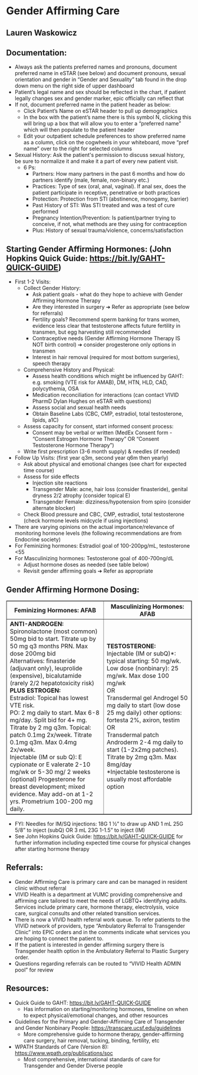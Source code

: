# Gender Affirming Care 

Lauren Waskowicz
--- 

## Documentation: 
- Always ask the patients preferred names and pronouns, document preferred name in eSTAR (see below) and document pronouns, sexual orientation and gender in “Gender and Sexuality” tab found in the drop down menu on the right side of upper dashboard
- Patient’s legal name and sex should be reflected in the chart, if patient legally changes sex and gender marker, epic officially can reflect that
- If not, document preferred name in the patient header as below:
    - Click Patient’s Name on eSTAR header to pull up demographics
    - In the box with the patient’s name there is this symbol N, clicking this will bring up a box that will allow you to enter a “preferred name” which will then populate to the patient header
    - Edit your outpatient schedule preferences to show preferred name as a column, click on the cogwheels in your whiteboard, move “pref name” over to the right for selected columns
- Sexual History: Ask the patient's permission to discuss sexual history, be sure to normalize it and make it a part of every new patient visit.
    - 6 Ps:
        - Partners: How many partners in the past 6 months and how do partners identify (male, female, non-binary etc.)
        - Practices: Type of sex (oral, anal, vaginal). If anal sex, does the patient participate in receptive, penetrative or both practices
        - Protection: Protection from STI (abstinence, monogamy, barrier)
        - Past History of STI: Was STI treated and was a test of cure performed
        - Pregnancy Intention/Prevention: Is patient/partner trying to conceive, if not, what methods are they using for contraception
        - Plus: History of sexual trauma/violence, concerns/satisfaction 

## Starting Gender Affirming Hormones: (John Hopkins Quick Guide: https://bit.ly/GAHT-QUICK-GUIDE) 
-	First 1-2 Visits:
    -	Collect Gender History:
        -	Ask patient goals - what do they hope to achieve with Gender Affirming Hormone Therapy
        -	Are they interested in surgery ➔ Refer as appropriate (see below for referrals)
        -	Fertility goals? Recommend sperm banking for trans women, evidence less clear that testosterone affects future fertility in transmen, but egg harvesting still recommended
        -	Contraceptive needs (Gender Affirming Hormone Therapy IS NOT birth control) ➔ consider progesterone only options in transmen
        -	Interest in hair removal (required for most bottom surgeries), speech therapy
    -	Comprehensive History and Physical:
        -	Assess health conditions which might be influenced by GAHT: e.g. smoking (VTE risk for AMAB), DM, HTN, HLD, CAD, polycythemia, OSA
        -	Medication reconciliation for interactions (can contact VIVID PharmD Dylan Hughes on eSTAR with questions)
        -	Assess social and sexual health needs
        -	Obtain Baseline Labs (CBC, CMP, estradiol, total testosterone, lipids, a1C)
    -	Assess capacity for consent, start informed consent process:
        -	Consent may be verbal or written (MedEx Consent form - “Consent Estrogen Hormone Therapy” OR “Consent Testosterone Hormone Therapy”)
    -	Write first prescription (3-6 month supply) & needles (if needed)
-	Follow Up Visits: (first year q3m, second year q6m then yearly)
    -	Ask about physical and emotional changes (see chart for expected time course)
    -	Assess for side effects
        - Injection site reactions
        - Transgender Male: acne, hair loss (consider finasteride), genital dryness 2/2 atrophy (consider topical E)
        - Transgender Female: dizziness/hypotension from spiro (consider alternate blocker)
    - Check Blood pressure and CBC, CMP, estradiol, total testosterone (check hormone levels midcycle if using injections) 
-	There are varying opinions on the actual importance/relevance of monitoring hormone levels (the following recommendations are from Endocrine society) 
-	For Feminizing hormones: Estradiol goal of 100-200pg/mL, testosterone <55 
-	For Masculinizing hormones: Testosterone goal of 400-700ng/dL
    -	Adjust hormone doses as needed (see table below)
    -	Revisit gender affirming goals ➔ Refer as appropriate 

## Gender Affirming Hormone Dosing: 

<table border="1">
  <tr>
    <th>Feminizing Hormones: AFAB</th>
    <th>Masculinizing Hormones: AFAB</th>
  </tr>
  <tr>
    <td>
      <strong>ANTI-ANDROGEN:</strong><br/>
      Spironolactone (most common) 50mg bid to start. Titrate up by 50 mg q3 months PRN. Max dose 200mg bid<br/>
      Alternatives: finasteride (adjuvant only), leuprolide (expensive), bicalutamide (rarely 2/2 hepatotoxicity risk)<br>
       <strong>PLUS ESTROGEN:</strong><br/>
      Estradiol: Topical has lowest VTE risk.<br/>
      PO: 2 mg daily to start. Max 6-8 mg/day. Split bid for 4+ mg. Titrate by 2 mg q3m. Topical: patch 0.1mg 2x/week. Titrate 0.1mg q3m. Max 0.4mg 2x/week.<br/>
      Injectable (IM or sub Q): E cypionate or E valerate 2-10 mg/wk or 5-30 mg/ 2 weeks<br/>
      (optional) Progesterone for breast development; mixed evidence. May add-on at 1-2 yrs. Prometrium 100-200 mg daily.
    </td>
    <td>
      <strong>TESTOSTERONE:</strong><br/>
      Injectable (IM or subQ)*: typical starting: 50 mg/wk. Low dose (nonbinary): 25 mg/wk. Max dose 100 mg/wk<br/>
      OR<br/>
      Transdermal gel Androgel 50 mg daily to start (low dose 25 mg daily) other options: fortesta 2%, axiron, testim<br/>
      OR<br/>
      Transdermal patch Androderm 2-4 mg daily to start (1-2x2mg patches). Titrate by 2mg q3m. Max 8mg/day<br/>
      *Injectable testosterone is usually most affordable option
    </td>
  </tr>
</table>

- FYI: Needles for IM/SQ injections: 18G 1 ½” to draw up AND 1 mL 25G 5/8” to inject (subQ) OR 3 mL 23G 1-1.5” to inject (IM)
- See John Hopkins Quick Guide: https://bit.ly/GAHT-QUICK-GUIDE for further information including expected time course for physical changes after starting hormone therapy 

## Referrals: 
-	Gender Affirming Care is primary care and can be managed in resident clinic without referral
-	VIVID Health is a department at VUMC providing comprehensive and affirming care tailored to meet the needs of LGBTQ+ identifying adults. Services include primary care, hormone therapy, electrolysis, voice care, surgical consults and other related transition services.
-	There is now a VIVID health referral work queue. To refer patients to the VIVID network of providers, type “Ambulatory Referral to Transgender Clinic” into EPIC orders and in the comments indicate what services you are hoping to connect the patient to. 
-	If the patient is interested in gender affirming surgery there is Transgender health option in the Ambulatory Referral to Plastic Surgery order. 
-	Questions regarding referrals can be routed to “VIVID Health ADMIN pool” for review 

## Resources: 
-	Quick Guide to GAHT:  https://bit.ly/GAHT-QUICK-GUIDE
    -	Has information on starting/monitoring hormones, timeline on when to expect physical/emotional changes, and other resources
-	Guidelines for the Primary and Gender-Affirming Care of Transgender and Gender Nonbinary People: https://transcare.ucsf.edu/guidelines
    -	More comprehensive guide to hormone therapy, gender-affirming care surgery, hair removal, tucking, binding, fertility, etc 
-	WPATH Standards of Care (Version 8): https://www.wpath.org/publications/soc
    -	Most comprehensive, international standards of care for Transgender and Gender Diverse people 
